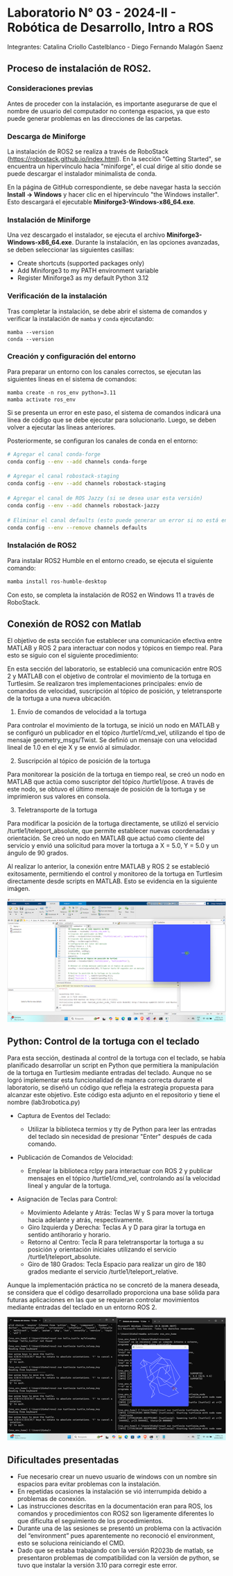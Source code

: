 # Laboratorio N° 03 - 2024-II - Robótica de Desarrollo, Intro a ROS

Integrantes: Catalina Criollo Castelblanco - Diego Fernando Malagón Saenz

## Proceso de instalación de ROS2.

### Consideraciones previas
Antes de proceder con la instalación, es importante asegurarse de que el nombre de usuario del computador no contenga espacios, ya que esto puede generar problemas en las direcciones de las carpetas.

### Descarga de Miniforge
La instalación de ROS2 se realiza a través de RoboStack (https://robostack.github.io/index.html). En la sección "Getting Started", se encuentra un hipervínculo hacia "miniforge", el cual dirige al sitio donde se puede descargar el instalador minimalista de conda.

En la página de GitHub correspondiente, se debe navegar hasta la sección **Install -> Windows** y hacer clic en el hipervínculo "the Windows installer". Esto descargará el ejecutable **Miniforge3-Windows-x86_64.exe**.

### Instalación de Miniforge
Una vez descargado el instalador, se ejecuta el archivo **Miniforge3-Windows-x86_64.exe**. Durante la instalación, en las opciones avanzadas, se deben seleccionar las siguientes casillas:
- Create shortcuts (supported packages only)
- Add Miniforge3 to my PATH environment variable
- Register Miniforge3 as my default Python 3.12

### Verificación de la instalación
Tras completar la instalación, se debe abrir el sistema de comandos y verificar la instalación de `mamba` y `conda` ejecutando:
```
mamba --version
conda --version
```

### Creación y configuración del entorno
Para preparar un entorno con los canales correctos, se ejecutan las siguientes líneas en el sistema de comandos:
```
mamba create -n ros_env python=3.11
mamba activate ros_env
```
Si se presenta un error en este paso, el sistema de comandos indicará una línea de código que se debe ejecutar para solucionarlo. Luego, se deben volver a ejecutar las líneas anteriores.

Posteriormente, se configuran los canales de conda en el entorno:
```sh
# Agregar el canal conda-forge
conda config --env --add channels conda-forge

# Agregar el canal robostack-staging
conda config --env --add channels robostack-staging

# Agregar el canal de ROS Jazzy (si se desea usar esta versión)
conda config --env --add channels robostack-jazzy

# Eliminar el canal defaults (esto puede generar un error si no está en la lista, lo cual es aceptable)
conda config --env --remove channels defaults
```

### Instalación de ROS2
Para instalar ROS2 Humble en el entorno creado, se ejecuta el siguiente comando:
```sh
mamba install ros-humble-desktop
```

Con esto, se completa la instalación de ROS2 en Windows 11 a través de RoboStack.

## Conexión de ROS2 con Matlab
El objetivo de esta sección fue establecer una comunicación efectiva entre MATLAB y ROS 2 para interactuar con nodos y tópicos en tiempo real. Para esto se siguio con el siguiente procedimiento:

En esta sección del laboratorio, se estableció una comunicación entre ROS 2 y MATLAB con el objetivo de controlar el movimiento de la tortuga en Turtlesim. Se realizaron tres implementaciones principales: envío de comandos de velocidad, suscripción al tópico de posición, y teletransporte de la tortuga a una nueva ubicación.

1. Envío de comandos de velocidad a la tortuga
   
Para controlar el movimiento de la tortuga, se inició un nodo en MATLAB y se configuró un publicador en el tópico /turtle1/cmd_vel, utilizando el tipo de mensaje geometry_msgs/Twist. Se definió un mensaje con una velocidad lineal de 1.0 en el eje X y se envió al simulador.

2. Suscripción al tópico de posición de la tortuga
   
Para monitorear la posición de la tortuga en tiempo real, se creó un nodo en MATLAB que actúa como suscriptor del tópico /turtle1/pose. A través de este nodo, se obtuvo el último mensaje de posición de la tortuga y se imprimieron sus valores en consola.

3. Teletransporte de la tortuga
   
Para modificar la posición de la tortuga directamente, se utilizó el servicio /turtle1/teleport_absolute, que permite establecer nuevas coordenadas y orientación. Se creó un nodo en MATLAB que actuó como cliente del servicio y envió una solicitud para mover la tortuga a X = 5.0, Y = 5.0 y un ángulo de 90 grados.

Al realizar lo anterior, la conexión entre MATLAB y ROS 2 se estableció exitosamente, permitiendo el control y monitoreo de la tortuga en Turtlesim directamente desde scripts en MATLAB. Esto se evidencia en la siguiente imágen.

![](matlab1.png)




## Python: Control de la tortuga con el teclado

Para esta sección, destinada al control de la tortuga con el teclado, se había planificado desarrollar un script en Python que permitiera la manipulación de la tortuga en Turtlesim mediante entradas del teclado. Aunque no se logró implementar esta funcionalidad de manera correcta durante el laboratorio, se diseñó un código que refleja la estrategia propuesta para alcanzar este objetivo. Este código esta adjunto en el repositorio y tiene el nombre (lab3robotica.py)

* Captura de Eventos del Teclado:

  - Utilizar la biblioteca termios y tty de Python para leer las entradas del teclado sin necesidad de presionar "Enter" después de cada comando.
* Publicación de Comandos de Velocidad:
  - Emplear la biblioteca rclpy para interactuar con ROS 2 y publicar mensajes en el tópico /turtle1/cmd_vel, controlando así la velocidad lineal y angular de la tortuga.
* Asignación de Teclas para Control:
  - Movimiento Adelante y Atrás: Teclas W y S para mover la tortuga hacia adelante y atrás, respectivamente.
  - Giro Izquierda y Derecha: Teclas A y D para girar la tortuga en sentido antihorario y horario.
  - Retorno al Centro: Tecla R para teletransportar la tortuga a su posición y orientación iniciales utilizando el servicio /turtle1/teleport_absolute.
  - Giro de 180 Grados: Tecla Espacio para realizar un giro de 180 grados mediante el servicio /turtle1/teleport_relative.

Aunque la implementación práctica no se concretó de la manera deseada, se considera que el código desarrollado proporciona una base sólida para futuras aplicaciones en las que se requieran controlar movimientos mediante entradas del teclado en un entorno ROS 2.

![](matlab2.png)

## Dificultades presentadas
* Fue necesario crear un nuevo usuario de windows con un nombre sin espacios para evitar problemas con la instalación.
* En repetidas ocasiones la instalación se vió interrumpida debido a problemas de conexión.
* Las instrucciones descritas en la documentación eran para ROS, los comandos y procedimientos con ROS2 son ligeramente diferentes lo que dificulta el seguimiento de los procedimientos.
* Durante una de las sesiones se presentó un problema con la activación del “environment” pues aparentemente no reconoció el environment, esto se soluciona reiniciando el CMD.
* Dado que se estaba trabajando con la versión R2023b de matlab, se presentaron problemas de compatibilidad con la versión de python, se tuvo que instalar la versión 3.10 para corregir este error.




